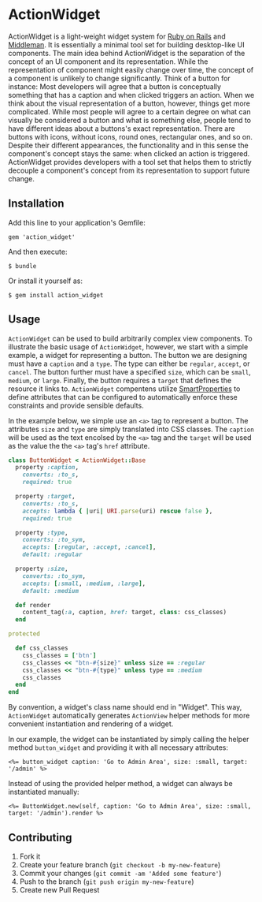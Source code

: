 # ActionWidget

ActionWidget is a light-weight widget system for [Ruby on
Rails](http://rubyonrails.com) and [Middleman](http://middlemanapp.com).  It is
essentially a minimal tool set for building desktop-like UI components.  The
main idea behind ActionWidget is the separation of the concept of an UI
component and its representation. While the representation of component might
easily change over time, the concept of a component is unlikely to change
significantly. Think of a button for instance: Most developers will agree that
a button is conceptually something that has a caption and when clicked triggers
an action.  When we think about the visual representation of a button, however,
things get more complicated. While most people will agree to a certain degree
on what can visually be considered a button and what is something else, people
tend to have different ideas about a buttons's exact representation. There are
buttons with icons, without icons, round ones, rectangular ones, and so on.
Despite their different appearances, the functionality and in this sense the
component's concept stays the same: when clicked an action is triggered.
ActionWidget provides developers with a tool set that helps them to strictly
decouple a component's concept from its representation to support future
change.

## Installation

Add this line to your application's Gemfile:

    gem 'action_widget'

And then execute:

    $ bundle

Or install it yourself as:

    $ gem install action_widget

## Usage

`ActionWidget` can be used to build arbitrarily complex view components. To
illustrate the basic usage of `ActionWidget`, however, we start with a simple
example, a widget for representing a button. The button we are designing must
have a `caption` and a `type`. The type can either be `regular`, `accept`, or
`cancel`. The button further must have a specified `size`, which can be
`small`, `medium`, or `large`. Finally, the button requires a `target` that
defines the resource it links to. `ActionWidget` compentens utilize
[SmartProperties](http://github.com/t6d/smart_properties) to define attributes
that can be configured to automatically enforce these constraints and provide
sensible defaults.

In the example below, we simple use an `<a>` tag to represent a button. The
attributes `size` and `type` are simply translated into CSS classes. The
`caption` will be used as the text encolsed by the `<a>` tag and the `target`
will be used as the value the the `<a>` tag's `href` attribute.

```ruby
class ButtonWidget < ActionWidget::Base
  property :caption,
    converts: :to_s,
    required: true

  property :target,
    converts: :to_s,
    accepts: lambda { |uri| URI.parse(uri) rescue false },
    required: true

  property :type,
    converts: :to_sym,
    accepts: [:regular, :accept, :cancel],
    default: :regular

  property :size,
    converts: :to_sym,
    accepts: [:small, :medium, :large],
    default: :medium

  def render
    content_tag(:a, caption, href: target, class: css_classes)
  end

protected

  def css_classes
    css_classes = ['btn']
    css_classes << "btn-#{size}" unless size == :regular
    css_classes << "btn-#{type}" unless type == :medium
    css_classes
  end
end
```

By convention, a widget's class name should end in "Widget". This way,
`ActionWidget` automatically generates `ActionView` helper methods for more
convenient instantiation and rendering of a widget.

In our example, the widget can be instantiated by simply calling the helper
method `button_widget` and providing it with all necessary attributes:

```erb
<%= button_widget caption: 'Go to Admin Area', size: :small, target: '/admin' %>
```

Instead of using the provided helper method, a widget can always be instantiated
manually:

```erb
<%= ButtonWidget.new(self, caption: 'Go to Admin Area', size: :small, target: '/admin').render %>
```

## Contributing

1. Fork it
2. Create your feature branch (`git checkout -b my-new-feature`)
3. Commit your changes (`git commit -am 'Added some feature'`)
4. Push to the branch (`git push origin my-new-feature`)
5. Create new Pull Request

